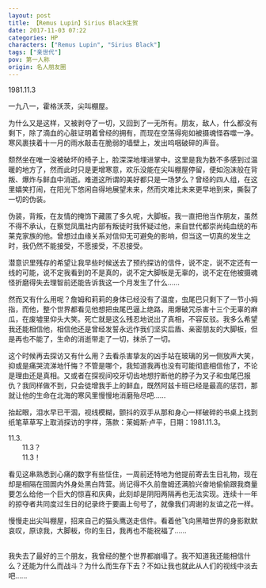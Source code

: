 ```yaml
---
layout: post
title: 【Remus Lupin】Sirius Black生贺
date: 2017-11-03 07:22
categories: HP
characters: ["Remus Lupin", "Sirius Black"]
tags: ["亲世代"]
pov: 第一人称
origin: 名人朋友圈
---
```


1981.11.3

一九八一，霍格沃茨，尖叫棚屋。

为什么又是这样，又被剥夺了一切，又回到了一无所有。朋友，敌人，什么都没有剩下，除了滴血的心脏证明着曾经的拥有，而现在空荡得宛如被摄魂怪吞噬一净。寒风裹挟着十一月的雨水敲击在脆弱的墙壁上，发出呜咽破碎的声音。

颓然坐在唯一没被破坏的椅子上，脸深深地埋进掌中。这里是我为数不多感到过温暖的地方了，然而此时只是更增寒意，欢乐没能在尖叫棚屋停留，便如泡沫般在背叛、爆炸与鲜血中消逝。难道这所谓的美好都只是一场梦么？曾经的四人组，在这里嬉笑打闹，在阳光下悠闲自得地展望未来，然而灾难比未来更早地到来，撕裂了一切的伪装。

伪装，背叛，在友情的掩饰下藏匿了多久呢，大脚板。我一直把他当作朋友，虽然不得不承认，在察觉凤凰社内部有叛徒时我怀疑过他，来自世代都崇尚纯血统的布莱克家族的他。曾想过血缘关系对信仰无可避免的影响，但当这一切真的发生之时，我仍然不能接受，不愿接受，不忍接受。

潜意识里残存的希望让我早些时候送去了预约探访的信件，说不定，说不定还有一线的可能，说不定我看到的不是真的，说不定大脚板是无辜的，说不定在他被摄魂怪折磨得失去理智前还能告诉我这一个月发生了什么……

然而又有什么用呢？詹姆和莉莉的身体已经没有了温度，虫尾巴只剩下了一节小拇指，而他，整个世界都看见他想把虫尾巴逼上绝路，用爆破咒杀害十三个无辜的麻瓜，在废墟里仰头大笑。死亡就是这么残忍地说出了真相，不容反驳。我多么希望我还能相信他，相信他还是曾经发誓永远作我们坚实后盾、亲密朋友的大脚板，但是再也不能了，生命的消逝带走了一切，抹杀了一切。

这个时候再去探访又有什么用？去看杀害挚友的凶手站在玻璃的另一侧放声大笑，抑或是痛哭流涕地忏悔？不管是哪个，我知道我再也没有可能彻底相信他了，不论是理由还是真相。又或者在探视间咬牙切齿地想拧断他的脖子为叉子和虫尾巴报仇？我同样做不到，只会徒增我手上的鲜血，既然阿兹卡班已经是最高的惩罚，那就让他的生命在北海的寒风里慢慢地消磨殆尽吧……

抬起眼，泪水早已干涸，视线模糊，颤抖的双手从那和身心一样破碎的书桌上找到纸笔草草写上取消探访的字样，落款：莱姆斯·卢平，日期：1981.11.3。

11.3.<br>
&emsp;&emsp;11.3？<br>
&emsp;&emsp;11.3！<br>

看见这串熟悉到心痛的数字有些怔住，一周前还特地为他提前寄去生日礼物，现在却是相隔在囹圄内外身处黑白阵营。尚记得不久前詹姆还满脸兴奋地偷偷跟我商量要怎么给他一个巨大的惊喜和庆典，此刻却是阴阳两隔再也无法实现。连续十一年的掠夺者共同度过生日的纪录终于要画上句号了，就像我们凋谢的友谊之花一样。

慢慢走出尖叫棚屋，招来自己的猫头鹰送走信件。看着他飞向黑暗世界的身影默默哀叹，原谅我，大脚板，你的生日，我再也不能祝福了……
<br><br>

我失去了最好的三个朋友，我曾经的整个世界都崩塌了。我不知道我还能相信什么？还能为什么而战斗？为什么而生存下去？不如让我也就此从人们的视线中淡去吧……
